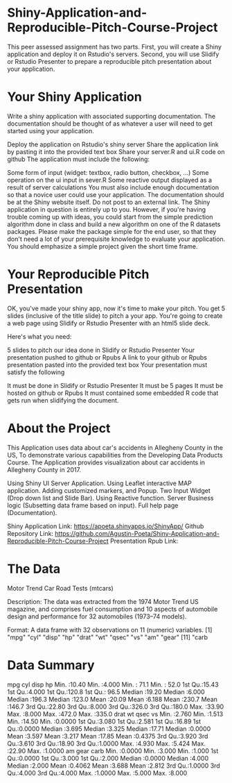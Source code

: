 # Shiny-Application-and-Reproducible-Pitch-Course-Project
This peer assessed assignment has two parts. First, you will create a Shiny application and deploy it on Rstudio's servers. Second, you will use Slidify or Rstudio Presenter to prepare a reproducible pitch presentation about your application.

# Your Shiny Application
Write a shiny application with associated supporting documentation. The documentation should be thought of as whatever a user will need to get started using your application.

Deploy the application on Rstudio's shiny server
Share the application link by pasting it into the provided text box
Share your server.R and ui.R code on github
The application must include the following:

Some form of input (widget: textbox, radio button, checkbox, ...)
Some operation on the ui input in sever.R
Some reactive output displayed as a result of server calculations
You must also include enough documentation so that a novice user could use your application.
The documentation should be at the Shiny website itself. Do not post to an external link.
The Shiny application in question is entirely up to you. However, if you're having trouble coming up with ideas, you could start from the simple prediction algorithm done in class and build a new algorithm on one of the R datasets packages. Please make the package simple for the end user, so that they don't need a lot of your prerequisite knowledge to evaluate your application. You should emphasize a simple project given the short time frame.

# Your Reproducible Pitch Presentation
OK, you've made your shiny app, now it's time to make your pitch. You get 5 slides (inclusive of the title slide) to pitch a your app. You're going to create a web page using Slidify or Rstudio Presenter with an html5 slide deck.

Here's what you need:

5 slides to pitch our idea done in Slidify or Rstudio Presenter
Your presentation pushed to github or Rpubs
A link to your github or Rpubs presentation pasted into the provided text box
Your presentation must satisfy the following

It must be done in Slidify or Rstudio Presenter
It must be 5 pages It must be hosted on github or Rpubs
It must contained some embedded R code that gets run when slidifying the document.

# About the Project
This Application uses data about car's accidents in Allegheny County in the US, To demonstrate various capabilities from the Developing Data Products Course. The Application provides visualization about car accidents in Allegheny County in 2017.

Using Shiny UI Server Application. Using Leaflet interactive MAP application. Adding customized markers, and Popup. Two Input Widget (Drop down list and Slide Bar). Using Reactive function. Server Business logic (Subsetting data frame based on input). Full help page (Documentation).

Shiny Application Link: https://apoeta.shinyapps.io/ShinyApp/
Github Repository Link: https://github.com/Agustin-Poeta/Shiny-Application-and-Reproducible-Pitch-Course-Project
Presentation Rpub Link: 

# The Data
Motor Trend Car Road Tests (mtcars)

Description: The data was extracted from the 1974 Motor Trend US magazine, and comprises fuel consumption and 10 aspects of automobile design and performance for 32 automobiles (1973–74 models).

Format: A data frame with 32 observations on 11 (numeric) variables.
[1] "mpg" "cyl" "disp" "hp" "drat" "wt" "qsec" "vs" "am" "gear"
[11] "carb

# Data Summary
mpg cyl disp hp
Min. :10.40 Min. :4.000 Min. : 71.1 Min. : 52.0
1st Qu.:15.43 1st Qu.:4.000 1st Qu.:120.8 1st Qu.: 96.5
Median :19.20 Median :6.000 Median :196.3 Median :123.0
Mean :20.09 Mean :6.188 Mean :230.7 Mean :146.7
3rd Qu.:22.80 3rd Qu.:8.000 3rd Qu.:326.0 3rd Qu.:180.0
Max. :33.90 Max. :8.000 Max. :472.0 Max. :335.0
drat wt qsec vs
Min. :2.760 Min. :1.513 Min. :14.50 Min. :0.0000
1st Qu.:3.080 1st Qu.:2.581 1st Qu.:16.89 1st Qu.:0.0000
Median :3.695 Median :3.325 Median :17.71 Median :0.0000
Mean :3.597 Mean :3.217 Mean :17.85 Mean :0.4375
3rd Qu.:3.920 3rd Qu.:3.610 3rd Qu.:18.90 3rd Qu.:1.0000
Max. :4.930 Max. :5.424 Max. :22.90 Max. :1.0000
am gear carb
Min. :0.0000 Min. :3.000 Min. :1.000
1st Qu.:0.0000 1st Qu.:3.000 1st Qu.:2.000
Median :0.0000 Median :4.000 Median :2.000
Mean :0.4062 Mean :3.688 Mean :2.812
3rd Qu.:1.0000 3rd Qu.:4.000 3rd Qu.:4.000
Max. :1.0000 Max. :5.000 Max. :8.000
